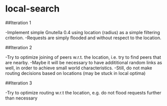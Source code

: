 # local-search

##Iteration 1

-Implement simple Gnutella 0.4 using location (radius) as a simple filtering criterion.
-Requests are simply flooded and without respect to the location.

##Iteration 2

-Try to optimize joining of peers w.r.t. the location, i.e. try to find peers that are nearby.
-Maybe it will be necessary to have addititional random links as well, in order to achieve small world characteristics.
-Still, do not make routing decisions based on locations (may be stuck in local optima)

##Iteration 3

-Try to optimize routing w.r.t the location, e.g. do not flood requests further than necessary
